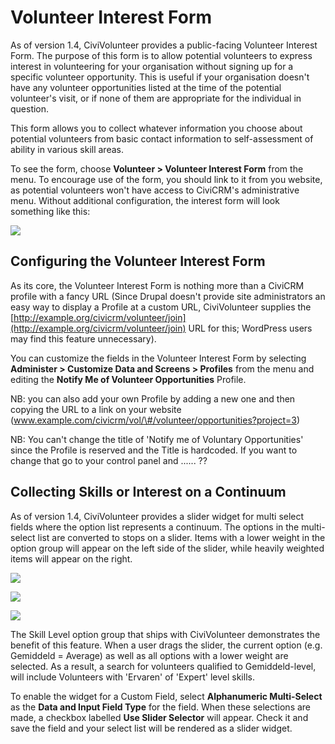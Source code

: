# Volunteer Interest Form

As of version 1.4, CiviVolunteer provides a public-facing Volunteer
Interest Form. The purpose of this form is to allow potential volunteers
to express interest in volunteering for your organisation without
signing up for a specific volunteer opportunity. This is useful if your
organisation doesn't have any volunteer opportunities listed at the time
of the potential volunteer's visit, or if none of them are appropriate
for the individual in question.

This form allows you to collect whatever information you choose about
potential volunteers from basic contact information to self-assessment
of ability in various skill areas.

To see the form, choose **Volunteer > Volunteer Interest Form** from
the menu. To encourage use of the form, you should link to it from you
website, as potential volunteers won't have access to CiviCRM's
administrative menu. Without additional configuration, the interest form
will look something like this:

![](/images/manual_html_5120dcea40743284.png)

## Configuring the Volunteer Interest Form

As its core, the Volunteer Interest Form is nothing more than a CiviCRM
profile with a fancy URL (Since Drupal doesn't provide site
administrators an easy way to display a Profile at a custom URL,
CiviVolunteer supplies the
[http://example.org/civicrm/volunteer/join](http://example.org/civicrm/volunteer/join)
URL for this; WordPress users may find this feature unnecessary).

You can customize the fields in the Volunteer Interest Form by selecting
**Administer > Customize Data and Screens > Profiles** from the menu
and editing the **Notify Me of Volunteer Opportunities** Profile.

NB: you can also add your own Profile by adding a new one and then
copying the URL to a link on your website
(www.example.com/civicrm/vol/\#/volunteer/opportunities?project=3)

NB: You can't change the title of 'Notify me of Voluntary Opportunities'
since the Profile is reserved and the Title is hardcoded. If you want to
change that go to your control panel and ...... ??

## Collecting Skills or Interest on a Continuum

As of version 1.4, CiviVolunteer provides a slider widget for multi
select fields where the option list represents a continuum. The options
in the multi-select list are converted to stops on a slider. Items with
a lower weight in the option group will appear on the left side of the
slider, while heavily weighted items will appear on the right.

![](/images/manual_html_b82c7e5e28680dd1.png)

![](/images/manual_html_e02ddfb648893b55.png)

![](/images/manual_html_fcf8bceccb0d1e1d.png)

The Skill Level option group that ships with CiviVolunteer demonstrates
the benefit of this feature. When a user drags the slider, the current
option (e.g. Gemiddeld = Average) as well as all options with a lower
weight are selected. As a result, a search for volunteers qualified to
Gemiddeld-level, will include Volunteers with 'Ervaren' of 'Expert'
level skills.

To enable the widget for a Custom Field, select **Alphanumeric
Multi-Select** as the **Data and Input Field Type** for the field. When
these selections are made, a checkbox labelled **Use Slider Selector**
will appear. Check it and save the field and your select list will be
rendered as a slider widget.

